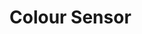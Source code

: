[Official Hardware Repository]: https://github.com/CoreElectronics/CE-PiicoDev-Colour-Sensor-VEML6040/tree/2c2986eafe057aebe93e84157f217c598efd60cf
[Official MicroPython Repository]: https://github.com/CoreElectronics/CE-PiicoDev-VEML6040-MicroPython-Module/tree/8cb4fc8c2534a9b67a9cae50527892cd902c4b45
[Official Product Site]: https://piico.dev/p10
[Datasheet]: https://www.vishay.com/docs/84276/veml6040.pdf
# Colour Sensor
